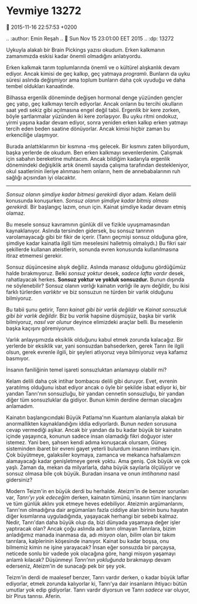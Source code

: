 Yevmiye 13272
=============

:date: 2015-11-16 22:57:53 +0200

.. :author: Emin Reşah
.. :date: Sun Nov 15 23:01:00 EET 2015 
.. :dp: 13272 


Uykuyla alakalı bir Brain Pickings yazısı okudum. Erken kalkmanın zamanımızda
eskisi kadar önemli olmadığını anlatıyordu.

Erken kalkmak tarım toplumlarında önemli ve o kültürel alışkanlık devam
ediyor. Ancak kimisi de geç kalkıp, geç yatmaya *programlı*. Bunların da uyku
süresi aslında değişmiyor ama toplum bunların daha çok uyuduğu ve daha tembel
oldukları kanaatinde.

Bilhassa ergenlik döneminde değişen hormonal denge yüzünden gençler geç yatıp,
geç kalkmayı tercih ediyorlar. Ancak onların bu tercihi okulların saat yedi
sekiz gibi açılmasına engel değil tabii. Ergenlik bir kere zorken, böyle
şartlanmalar yüzünden iki kere zorlaşıyor. Bu uyku ritmi ondokuz, yirmi yaşına
kadar devam ediyor, sonra yeniden erken kalkıp erken yatmayı tercih eden beden
saatine dönüyorlar. Ancak kimisi hiçbir zaman bu erkenciliğe ulaşmıyor.

Burada anlattıklarımın bir kısmına -mış gelecek. Bir kısmını zaten biliyordum,
başka yerlerde de okudum. Ben erken kalkmayı sevenlerdenim. Çalışmak için
sabahın bereketine muhtacım. Ancak bildiğim kadarıyla ergenlik dönemindeki
değişiklik artık önemli sayıda çalışma tarafından destekleniyor, okul
saatlerinin ileriye alınması hem onların, hem de annebabalarının ruh sağlığı
açısından iyi olacaktır.


------

*Sonsuz olanın şimdiye kadar bitmesi gerekirdi* diyor adam. Kelam delili
konusunda konuşurken. *Sonsuz olanın şimdiye kadar bitmiş olması gerekirdi.* Bir
başlangıç lazım, onun için. Kainat şimdiye kadar devam etmiş olamaz.

Bu mesele sonsuz kavramının günlük dil ve fizikle uyuşmamasından
kaynaklanıyor. Aslında tersinden gidersek, bu sonsuz tanrının varolamayacağı
gibi bir fikir de içerir. (Tanrı geçmişi sonsuz olduğuna göre, şimdiye kadar
kainatla ilgili tüm meselesini halletmiş olmalıydı.) Bu fikri sair şekillerde
kullanan ateistlerin, sonunda evren konusunda kullanılmasına itiraz etmemesi
gerekir.

Sonsuz düşüncesine alışık değiliz. Aslında manasız olduğunu gördüğümüz halde
bırakmıyoruz. Belki *sonsuz yoktur* desek, *sadece lafta vardır* desek,
rahatlayacak herkes. **Sonsuz yoktur ve yokluk sonsuzdur.** Bunun dışında ne
söylenebilir? Sonsuz olanın *varlığı* kainatın *varlığı* ile aynı değildir, bu
ikisi farklı türlerden *varlıktır* ve biz sonsuzun ne türden bir varlık olduğunu
bilmiyoruz.

Bu tabii şunu getirir, *Tanrı kainat gibi bir varlık değildir* ve *Kainat
sonsuzluk gibi bir varlık değildir.* Biz bu *varlık* hapsine düşmüşüz, başka bir
varlık bilmiyoruz, *nasıl var olunur* deyince elimizdeki araçlar belli. Bu
meselenin başka kaçışını göremiyorum.

Varlık anlayışımızda eksiklik olduğunu kabul etmek zorunda kalacağız. Bir
yerlerde bir eksiklik var, yani sonsuzdan bahsederken, gerek Tanrı ile ilgili
olsun, gerek evrenle ilgili, bir şeyleri atlıyoruz veya bilmiyoruz veya kafamız
basmıyor.

İnsanın faniliğinin temel işareti sonsuzluktan anlamayışı olabilir mi? 

Kelam delili daha çok intihar bombacısı delili gibi duruyor. Evet, evrenin
yaratılmış olduğunu isbat ediyor ancak o öyle bir şekilde isbat ediyor ki, bir
yandan Tanrı'nın sonsuzluğu, bir yandan cennetin sonsuzluğu, bir yandan diğer
tüm sonsuzluklar da gidiyor. Bunun kimin derdine derman olacağını anlamadım.

Kainatın başlangıcındaki Büyük Patlama'nın Kuantum alanlarıyla alakalı bir
anormallikten kaynaklandığını iddia ediyorlardı. Bunun *neden* sorusuna cevap
vermediği aşikar. Ancak bir yandan da bu kadar büyük bir kainatın içinde
yaşayınca, konunun sadece insan olamadığı fikri doğuyor ister istemez. Yani ben,
şahsen kendi adıma konuşacak olursam, Güneş sisteminden ibaret bir evreni gayet
yeterli bulurdum insanın imtihanı için. Çok büyütmeye, galaksiler koymaya,
zamanca ve mekanca hafsalamızın alamayacağı kadar genişletmeye gerek yoktu. Ama
geniş. Çok büyük ve çok yaşlı. Zaman da, mekan da milyarlarla, daha büyük
sayılarla ölçülüyor ve sonsuz olmasa bile çok büyük. Buradan insana ve onun
*imtihanına* nasıl gidersiniz?

Modern Teizm'in en büyük derdi bu herhalde. Ateizm'in de benzer sorunları var,
*Tanrı'yı yok edeceğim* derken, kainatın tümünü, insanın tüm inançlarını ve tüm
günlük aklını yok etmeye heves edebiliyor. Ateizmin argümanlarını, Tanrı'nın
olmadığına dair argümanları fazla ciddiye alan birinin bunu hayatın diğer
kısımlarına uyguladığında, yaşayacak herhangi bir sebebi kalmaz. Nedir,
Tanrı'dan daha büyük olup da, bizi dünyada yaşamaya değer işler yaptıracak olan?
Ancak çoğu aslında adı tanrı olmayan Tanrılara, bizim anladığımız manada
inanmasa da, adı *misyon* olan, *bilim* olan bir takım tanrılara, kalplerinin
köşesinde inanıyor. Kainat bu kadar boşsa, onu bilmemiz kimin ne işine
yarayacak? İnsan eğer sonsuzda bir parçaysa, neticede sonlu bir vadede yok
olacağına göre, hangi misyon yaşamayı anlamlı kılacak?  Düşünmeyi *Tanrı'nın
yokluğunda* bırakmayıp devam ederseniz, Ateizm'in de sunacağı pek bir şey yok.

Teizm'in derdi de maalesef benzer, Tanrı vardır derken, o kadar büyük laflar
ediyorlar, etmek zorunda kalıyorlar ki, Tanrı'ya dair insanların ihtiyacı bütün
umutlar yok edip gidiyorlar. Tanrı vardır diyorsun ve Tanrı *sadece* var oluyor,
bir Pirus tanrısı. Aferin.
